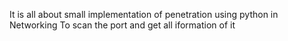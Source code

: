 It is all about small implementation of penetration using python in Networking
To scan the port and get all iformation of it 
